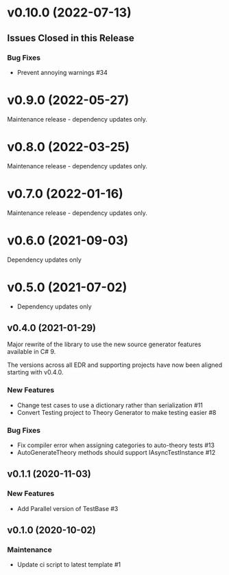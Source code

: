 # v0.10.0 (2022-07-13)

## Issues Closed in this Release

### Bug Fixes

- Prevent annoying warnings #34

# v0.9.0 (2022-05-27)

Maintenance release - dependency updates only.

# v0.8.0 (2022-03-25)

Maintenance release - dependency updates only.

# v0.7.0 (2022-01-16)

Maintenance release - dependency updates only.

# v0.6.0 (2021-09-03)

Dependency updates only

# v0.5.0 (2021-07-02)

- Dependency updates only

## v0.4.0 (2021-01-29)

Major rewrite of the library to use the new source generator features
available in C# 9.

The versions across all EDR and supporting projects have now been aligned
starting with v0.4.0.

### New Features

- Change test cases to use a dictionary rather than serialization #11
- Convert Testing project to Theory Generator to make testing easier #8

### Bug Fixes

- Fix compiler error when assigning categories to auto-theory tests #13
- AutoGenerateTheory methods should support IAsyncTestInstance #12

## v0.1.1 (2020-11-03)

### New Features

- Add Parallel version of TestBase #3

## v0.1.0 (2020-10-02)

### Maintenance

- Update ci script to latest template #1




